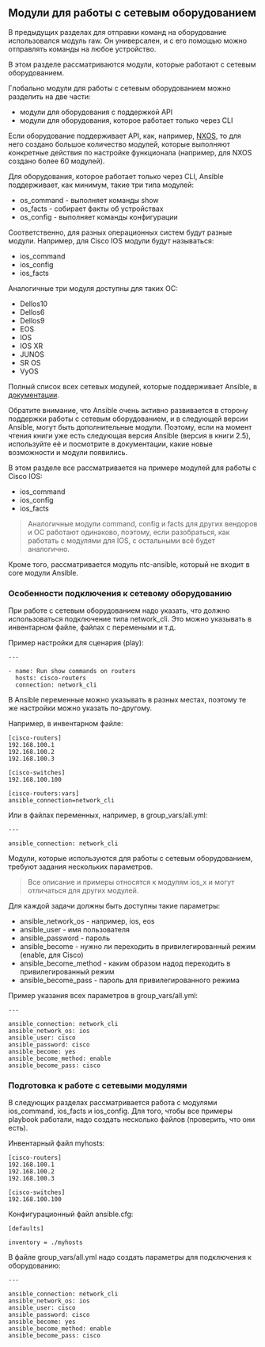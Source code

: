 ## Модули для работы с сетевым оборудованием

В предыдущих разделах для отправки команд на оборудование использовался модуль raw.
Он универсален, и с его помощью можно отправлять команды на любое устройство.

В этом разделе рассматриваются модули, которые работают с сетевым оборудованием.

Глобально модули для работы с сетевым оборудованием можно разделить на две части:
* модули для оборудования с поддержкой API
* модули для оборудования, которое работает только через CLI

Если оборудование поддерживает API, как, например, [NXOS](http://docs.ansible.com/ansible/devel/list_of_network_modules.html#nxos), то для него создано большое количество модулей, которые выполняют конкретные действия по настройке функционала (например, для NXOS создано более 60 модулей).

Для оборудования, которое работает только через CLI, Ansible поддерживает, как минимум, такие три типа модулей:
* os_command - выполняет команды show
* os_facts - собирает факты об устройствах
* os_config - выполняет команды конфигурации

Соответственно, для разных операционных систем будут разные модули. Например, для Cisco IOS модули будут называться:
* ios_command
* ios_config
* ios_facts

Аналогичные три модуля доступны для таких ОС:
* Dellos10
* Dellos6
* Dellos9
* EOS
* IOS
* IOS XR
* JUNOS
* SR OS
* VyOS

Полный список всех сетевых модулей, которые поддерживает Ansible, в [документации](http://docs.ansible.com/ansible/latest/modules/list_of_network_modules.html).


Обратите внимание, что Ansible очень активно развивается в сторону поддержки работы с сетевым оборудованием, и в следующей версии Ansible, могут быть дополнительные модули.
Поэтому, если на момент чтения книги уже есть следующая версия Ansible (версия в книги 2.5), используйте её и посмотрите в документации, какие новые возможности и модули появились.


В этом разделе все рассматривается на примере модулей для работы с Cisco IOS:
* ios_command
* ios_config
* ios_facts

> Аналогичные модули command, config и facts для других вендоров и ОС работают одинаково, поэтому, если разобраться, как работать с модулями для IOS, с остальными всё будет аналогично.

Кроме того, рассматривается модуль ntc-ansible, который не входит в core модули Ansible.

### Особенности подключения к сетевому оборудованию

При  работе с сетевым оборудованием надо указать, что должно использоваться подключение типа network_cli.
Это можно указывать в инвентарном файле, файлах с перемеными и т.д.


Пример настройки для сценария (play):
```
---

- name: Run show commands on routers
  hosts: cisco-routers
  connection: network_cli

```

В Ansible переменные можно указывать в разных местах, поэтому те же настройки можно указать по-другому.


Например, в инвентарном файле:
```
[cisco-routers]
192.168.100.1
192.168.100.2
192.168.100.3

[cisco-switches]
192.168.100.100

[cisco-routers:vars]
ansible_connection=network_cli
```

Или в файлах переменных, например, в group_vars/all.yml:
```
---

ansible_connection: network_cli
```


Модули, которые используются для работы с сетевым оборудованием, требуют задания нескольких параметров.

> Все описание и примеры относятся к модулям ios_x и могут отличаться для других модулей.

Для каждой задачи должны быть доступны такие параметры:
* ansible_network_os - например, ios, eos
* ansible_user - имя пользователя
* ansible_password - пароль
* ansible_become - нужно ли переходить в привилегированный режим (enable, для Cisco)
* ansible_become_method - каким образом надод переходить в привилегированный режим
* ansible_become_pass - пароль для привилегированного режима



Пример указания всех параметров в group_vars/all.yml:
```
---

ansible_connection: network_cli
ansible_network_os: ios
ansible_user: cisco
ansible_password: cisco
ansible_become: yes
ansible_become_method: enable
ansible_become_pass: cisco
```


### Подготовка к работе с сетевыми модулями

В следующих разделах рассматривается работа с модулями ios_command, ios_facts и ios_config.
Для того, чтобы все примеры playbook работали, надо создать несколько файлов (проверить, что они есть).

Инвентарный файл myhosts:
```
[cisco-routers]
192.168.100.1
192.168.100.2
192.168.100.3

[cisco-switches]
192.168.100.100
```

Конфигурационный файл ansible.cfg:
```
[defaults]

inventory = ./myhosts

```

В файле group_vars/all.yml надо создать параметры для подключения к оборудованию:
```
---

ansible_connection: network_cli
ansible_network_os: ios
ansible_user: cisco
ansible_password: cisco
ansible_become: yes
ansible_become_method: enable
ansible_become_pass: cisco

```


